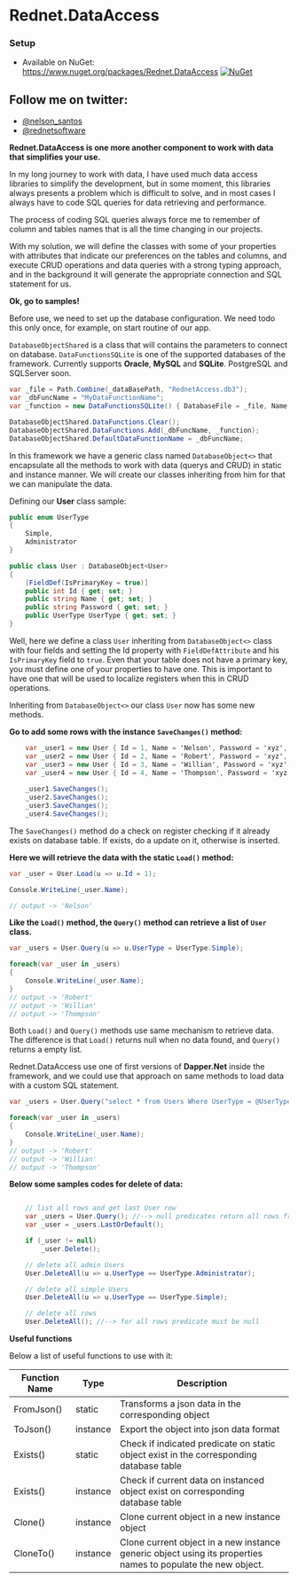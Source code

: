 # Rednet.DataAccess

### Setup
* Available on NuGet: https://www.nuget.org/packages/Rednet.DataAccess [![NuGet](https://img.shields.io/nuget/v/Rednet.DataAccess.svg?label=NuGet)](https://www.nuget.org/packages/Rednet.DataAccess/)

## Follow me on twitter:
* [@nelson_santos](https://twitter.com/rednetsoftware)
* [@rednetsoftware](https://twitter.com/nelson_santos)

**Rednet.DataAccess is one more another component to work with data that simplifies your use.**

In my long journey to work with data, I have used much data access libraries to simplify the development, but in some moment, this libraries always presents a problem which is difficult to solve, and in most cases I always have to code SQL queries for data retrieving and performance.

The process of coding SQL queries always force me to remember of column and tables names that is all the time changing in our projects.

With my solution, we will define the classes with some of your properties with attributes that indicate our preferences on the tables and columns, and execute CRUD operations and data queries with a strong typing approach, and in the background it will generate the appropriate connection and SQL statement for us.

**Ok, go to samples!**

Before use, we need to set up the database configuration. We need todo this only once, for example, on start routine of our app.

`DatabaseObjectShared` is a class that will contains the parameters to connect on database.
`DataFunctionsSQLite` is one of the supported databases of the framework.
Currently supports **Oracle**, **MySQL** and **SQLite**. PostgreSQL and SQLServer soon.

```C#
var _file = Path.Combine(_dataBasePath, "RednetAccess.db3");
var _dbFuncName = "MyDataFunctionName";
var _function = new DataFunctionsSQLite() { DatabaseFile = _file, Name = _dbFuncName };

DatabaseObjectShared.DataFunctions.Clear();
DatabaseObjectShared.DataFunctions.Add(_dbFuncName, _function);
DatabaseObjectShared.DefaultDataFunctionName = _dbFuncName;
```

In this framework we have a generic class named `DatabaseObject<>` that encapsulate all the methods to work with data (querys and CRUD) in static and instance manner.
We will create our classes inheriting from him for that we can manipulate the data.

Defining our **User** class sample:

```C#
public enum UserType
{
    Simple,
    Administrator
}

public class User : DatabaseObject<User>
{
    [FieldDef(IsPrimaryKey = true)]
    public int Id { get; set; }
    public string Name { get; set; }
    public string Password { get; set; }
    public UserType UserType { get; set; }
}
```

Well, here we define a class `User` inheriting from `DatabaseObject<>` class with four fields and setting the Id property with `FieldDefAttribute` and his `IsPrimaryKey` field to `true`. Even that your table does not have a primary key, you must define one of your properties to have one. This is important to have one that will be used to localize registers when this in CRUD operations.

Inheriting from `DatabaseObject<>` our class `User` now has some new methods.

**Go to add some rows with the instance `SaveChanges()` method:**
```C#
    var _user1 = new User { Id = 1, Name = 'Nelson', Password = 'xyz', UserType = UserType.Administrator };
    var _user2 = new User { Id = 2, Name = 'Robert', Password = 'xyz', UserType = UserType.Simple };
    var _user3 = new User { Id = 3, Name = 'Willian', Password = 'xyz', UserType = UserType.Simple };
    var _user4 = new User { Id = 4, Name = 'Thompson', Password = 'xyz', UserType = UserType.Simple };
    
    _user1.SaveChanges();
    _user2.SaveChanges();
    _user3.SaveChanges();
    _user4.SaveChanges();
```

The `SaveChanges()` method do a check on register checking if it already exists on database table. If exists, do a update on it, otherwise is inserted.

**Here we will retrieve the data with the static `Load()` method:**
```C#
var _user = User.Load(u => u.Id = 1);

Console.WriteLine(_user.Name);

// output -> 'Nelson'
```

**Like the `Load()` method, the `Query()` method can retrieve a list of `User` class.**

```C#
var _users = User.Query(u => u.UserType = UserType.Simple);

foreach(var _user in _users)
{
    Console.WriteLine(_user.Name);
}
// output -> 'Robert'
// output -> 'Willian'
// output -> 'Thompson'
```

Both `Load()` and `Query()` methods use same mechanism to retrieve data. The difference is that `Load()` returns null when no data found, and `Query()` returns a empty list.

Rednet.DataAccess use one of first versions of **Dapper.Net** inside the framework, and we could use that approach on same methods to load data with a custom SQL statement.

```C#
var _users = User.Query("select * from Users Where UserType = @UserType", new {UserType = UserType.Simple});

foreach(var _user in _users)
{
    Console.WriteLine(_user.Name);
}
// output -> 'Robert'
// output -> 'Willian'
// output -> 'Thompson'
```

**Below some samples codes for delete of data:**

```C#

    // list all rows and get last User row
    var _users = User.Query(); //--> null predicates return all rows from table
    var _user = _users.LastOrDefault();

    if (_user != null)
        _user.Delete();

    // delete all admin Users
    User.DeleteAll(u => u.UserType == UserType.Administrator);

    // delete all simple Users
    User.DeleteAll(u => u.UserType == UserType.Simple);

    // delete all rows
    User.DeleteAll(); //--> for all rows predicate must be null

```

**Useful functions**

Below a list of useful functions to use with it:

Function Name|Type|Description
-------------|----|-----------
FromJson()|static|Transforms a json data in the corresponding object
ToJson()|instance|Export the object into json data format
Exists()|static|Check if indicated predicate on static object exist in the corresponding database table
Exists()|instance|Check if current data on instanced object exist on corresponding database table
Clone()|instance|Clone current object in a new instance object
CloneTo<TTarget>()|instance|Clone current object in a new instance generic object using its properties names to populate the new object.


